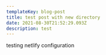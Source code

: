 ```yaml
---
templateKey: blog-post
title: test post with new directory
date: 2021-08-30T21:52:29.093Z
description: test
---
```

testing netlify configuration